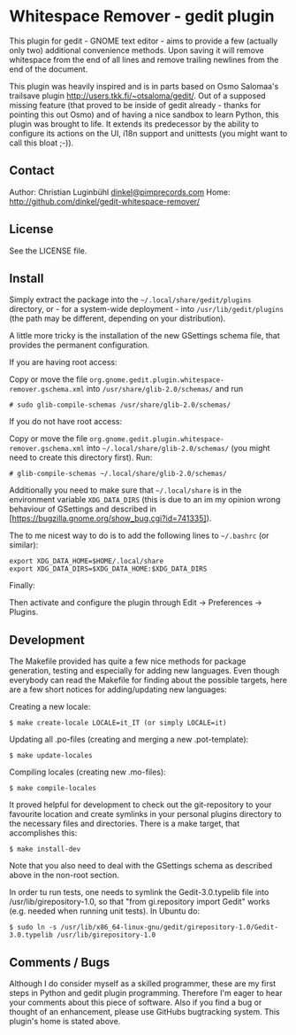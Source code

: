 Whitespace Remover - gedit plugin
=================================

This plugin for gedit - GNOME text editor - aims to provide a few (actually only two) additional convenience methods. Upon saving it will remove whitespace from the end of all lines and remove trailing newlines from the end of the document.

This plugin was heavily inspired and is in parts based on Osmo Salomaa's trailsave plugin <http://users.tkk.fi/~otsaloma/gedit/>. Out of a supposed missing feature (that proved to be inside of gedit already - thanks for pointing this out Osmo) and of having a nice sandbox to learn Python, this plugin was brought to life. It extends its predecessor by the ability to configure its actions on the UI, i18n support and unittests (you might want to call this bloat ;-)).

Contact
-------

Author: Christian Luginbühl <dinkel@pimprecords.com>
Home:   <http://github.com/dinkel/gedit-whitespace-remover/>

License
-------

See the LICENSE file.

Install
-------

Simply extract the package into the `~/.local/share/gedit/plugins` directory, or - for a system-wide deployment - into `/usr/lib/gedit/plugins` (the path may be different, depending on your distribution).

A little more tricky is the installation of the new GSettings schema file, that provides the permanent configuration.

If you are having root access:

Copy or move the file `org.gnome.gedit.plugin.whitespace-remover.gschema.xml` into `/usr/share/glib-2.0/schemas/` and run

    # sudo glib-compile-schemas /usr/share/glib-2.0/schemas/

If you do not have root access:

Copy or move the file `org.gnome.gedit.plugin.whitespace-remover.gschema.xml` into `~/.local/share/glib-2.0/schemas/` (you might need to create this  directory first). Run:

    # glib-compile-schemas ~/.local/share/glib-2.0/schemas/

Additionally you need to make sure that `~/.local/share` is in the environment variable `XDG_DATA_DIRS` (this is due to an im my opinion wrong behaviour of GSettings and described in [https://bugzilla.gnome.org/show_bug.cgi?id=741335]).

The to me nicest way to do is to add the following lines to `~/.bashrc` (or similar):

    export XDG_DATA_HOME=$HOME/.local/share
    export XDG_DATA_DIRS=$XDG_DATA_HOME:$XDG_DATA_DIRS

Finally:

Then activate and configure the plugin through Edit -> Preferences -> Plugins.

Development
-----------

The Makefile provided has quite a few nice methods for package generation, testing and especially for adding new languages. Even though everybody can read the Makefile for finding about the possible targets, here are a few short notices for adding/updating new languages:

Creating a new locale:

    $ make create-locale LOCALE=it_IT (or simply LOCALE=it)

Updating all .po-files (creating and merging a new .pot-template):

    $ make update-locales

Compiling locales (creating new .mo-files):

    $ make compile-locales

It proved helpful for development to check out the git-repository to your favourite location and create symlinks in your personal plugins directory to the necessary files and directories. There is a make target, that accomplishes this:

    $ make install-dev

Note that you also need to deal with the GSettings schema as described above in the non-root section.

In order tu run tests, one needs to symlink the Gedit-3.0.typelib file into /usr/lib/girepository-1.0, so that "from gi.repository import Gedit" works (e.g. needed when running unit tests). In Ubuntu do:

    $ sudo ln -s /usr/lib/x86_64-linux-gnu/gedit/girepository-1.0/Gedit-3.0.typelib /usr/lib/girepository-1.0

Comments / Bugs
---------------

Although I do consider myself as a skilled programmer, these are my first steps in Python and gedit plugin programming. Therefore I'm eager to hear your comments about this piece of software. Also if you find a bug or thought of an enhancement, please use GitHubs bugtracking system. This plugin's home is stated above.
